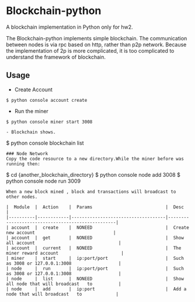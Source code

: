 # Blockchain-python

A blockchain implementation in Python only for hw2.

The Blockchain-python implements simple blockchain. The communication between nodes is via rpc based on http, rather than p2p network. Because the implementation of 2p is more complicated, it is too complicated to understand the framework of blockchain.   

## Usage

- Create Account
```
$ python console account create
```
- Run the miner
```
$ python console miner start 3008
```
```
- Blockchain shows.   
```
$ python console blockchain list
```
### Node Network
Copy the code resource to a new directory.While the miner before was running then:
```
$ cd {another_blockchain_directory}
$ python console node add 3008 
$ python console node run 3009
```
When a new block mined , block and transactions will broadcast to other nodes.

|  Module  |  Action    |  Params                            |  Desc                                            |
|----------|------------|------------------------------------|--------------------------------------------------|
| account  |  create    |  NONEED                            |  Create new account                              |
| account  |  get       |  NONEED                            |  Show all account                                |
| account  |  current   |  NONEED                            |  The miner reward account                        |
| miner    |  start     |  ip:port/port                      |  Such as 3008 or 127.0.0.1:3008                  |
| node     |  run       |  ip:port/port                      |  Such as 3008 or 127.0.0.1:3008                  |
| node     |  list      |  NONEED                            |  Show all node that will broadcast   to          |
| node     |  add       |  ip:port                           |  Add a node that will broadcast   to             |
